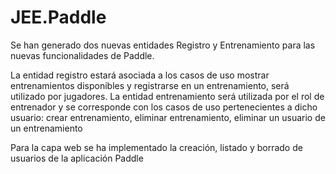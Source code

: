 # JEE.Paddle

Se han generado dos nuevas entidades Registro y Entrenamiento para las nuevas funcionalidades de Paddle.

La entidad registro estará asociada a los casos de uso mostrar entrenamientos disponibles y registrarse en un entrenamiento,
será utilizado por jugadores.
La entidad entrenamiento será utilizada por el rol de entrenador y se corresponde con los casos de uso pertenecientes a dicho 
usuario: crear entrenamiento, eliminar entrenamiento, eliminar un usuario de un entrenamiento

Para la capa web se ha implementado la creación, listado y borrado de usuarios de la aplicación Paddle
